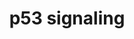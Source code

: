 ---
annotations:
- id: PW:0000718
  parent: regulatory pathway
  type: Pathway Ontology
  value: p53 signaling pathway
authors:
- Lindarieswijk
- MaintBot
- Egonw
- Jmelius
- Fehrhart
citedin:
- link: PMC9080156
  title: Small RNA sequencing and bioinformatics analysis of RAW264.7-derived exosomes
    after Mycobacterium Bovis Bacillus Calmette-Guérin infection (2022)
- link: PMC6657571
  title: Quizalofop-p-Ethyl Induces Adipogenesis in 3T3-L1 Adipocytes (2019)
description: http://www.kegg.jp/ (mmu04115)  p53 activation is induced by a number
  of stress signals, including DNA damage, oxidative stress and activated oncogenes.
  The p53 protein is employed as a transcriptional activator of p53-regulated genes.
  This results in three major outputs; cell cycle arrest, cellular senescence or apoptosis.
  Other p53-regulated gene functions communicate with adjacent cells, repair the damaged
  DNA or set up positive and negative feedback loops that enhance or attenuate the
  functions of the p53 protein and integrate these stress responses with other signal
  transduction pathways.
last-edited: 2016-08-01
organisms:
- Mus musculus
redirect_from:
- /index.php/Pathway:WP2902
- /instance/WP2902
- /instance/WP2902_rr88290
revision: r88290
schema-jsonld:
- '@context': https://schema.org/
  '@id': https://wikipathways.github.io/pathways/WP2902.html
  '@type': Dataset
  creator:
    '@type': Organization
    name: WikiPathways
  description: http://www.kegg.jp/ (mmu04115)  p53 activation is induced by a number
    of stress signals, including DNA damage, oxidative stress and activated oncogenes.
    The p53 protein is employed as a transcriptional activator of p53-regulated genes.
    This results in three major outputs; cell cycle arrest, cellular senescence or
    apoptosis. Other p53-regulated gene functions communicate with adjacent cells,
    repair the damaged DNA or set up positive and negative feedback loops that enhance
    or attenuate the functions of the p53 protein and integrate these stress responses
    with other signal transduction pathways.
  keywords:
  - Apaf1
  - Atm
  - Atr
  - Bai1
  - Bax
  - Bbc3
  - Bid
  - Casp3
  - Casp8
  - Casp9
  - Ccnb1
  - Ccnb2
  - Ccnb3
  - Ccnd1
  - Ccnd2
  - Ccnd3
  - Ccne1
  - Ccne2
  - Ccng1
  - Ccng2
  - Cd82
  - Cdk1
  - Cdk2
  - Cdk4
  - Cdk6
  - Cdkn1a
  - Cdkn2a
  - Chek1
  - Chek2
  - Cycs
  - Cyct
  - Ddb2
  - Ei24
  - Fas
  - Gadd45a
  - Gadd45b
  - Gadd45g
  - Gm5593
  - Gtse1
  - Igf1
  - Igfbp3
  - Mdm2
  - Mdm4
  - Perp
  - Pidd1
  - Pmaip1
  - Ppm1d
  - Pten
  - Rchy1
  - Rfwd2
  - Rprm
  - Rrm2
  - Rrm2b
  - Serpinb5
  - Serpine1
  - Sesn1
  - Sesn2
  - Sesn3
  - Sfn
  - Shisa5
  - Siah1a
  - Siah1b
  - Steap3
  - Thbs1
  - Trp53
  - Trp73
  - Tsc2
  - Zmat3
  - mmu-let-7b-5p
  - mmu-miR-103a-3p
  - mmu-miR-122-5p
  - mmu-miR-124-3p
  - mmu-miR-145a-5p
  - mmu-miR-149-5p
  - mmu-miR-15a-5p
  - mmu-miR-16-5p
  - mmu-miR-17-5p
  - mmu-miR-181a-5p
  - mmu-miR-181b-5p
  - mmu-miR-18a-5p
  - mmu-miR-195a-5p
  - mmu-miR-19b-3p
  - mmu-miR-1a-3p
  - mmu-miR-20a-5p
  - mmu-miR-21-5p
  - mmu-miR-216a-5p
  - mmu-miR-217-5p
  - mmu-miR-21a-5p
  - mmu-miR-223-3p
  - mmu-miR-24-3p
  - mmu-miR-291a-3p
  - mmu-miR-291b-3p
  - mmu-miR-294-3p
  - mmu-miR-295-3p
  - mmu-miR-297a-5p
  - mmu-miR-29b-3p
  - mmu-miR-301b-3p
  - mmu-miR-302d-3p
  - mmu-miR-30e-5p
  - mmu-miR-340-5p
  - mmu-miR-34b-5p
  - mmu-miR-362-5p
  - mmu-miR-425-5p
  - mmu-miR-449a-5p
  - mmu-miR-486-5p
  - mmu-miR-503-5p
  - mmu-miR-758-3p
  - mmu-miR-7b-5p
  - mmu-miR-9-5p
  license: CC0
  name: p53 signaling
seo: CreativeWork
title: p53 signaling
wpid: WP2902
---